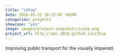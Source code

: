 ```yaml
---
title: "iStop"
date: 2016-05-31 16:22:07 +0200
categories: projects
showcase: "yes"
image: images/project-snapshots/istop.png
project_url: http://ami-2016.github.io/iStop
---
```


Improving public transport for the visually impaired.
